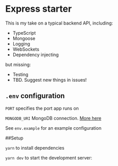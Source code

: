 # Express starter

This is my take on a typical backend API, including:

* TypeScript
* Mongoose
* Logging
* WebSockets
* Dependency injecting

but missing:

* Testing
* TBD. Suggest new things in issues!

## `.env` configuration

`PORT` specifies the port app runs on

`MONGODB_URI` MongoDB connection. [More here](https://docs.atlas.mongodb.com/getting-started/)

See `env.example` for an example configuration


 ##Setup

 `yarn` to install dependencies
 
 `yarn dev` to start the development server:

